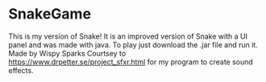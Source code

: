 # SnakeGame
This is my version of Snake!
It is an improved version of Snake with a UI panel and was made with java.
To play just download the .jar file and run it.
Made by Wispy Sparks
Courtsey to https://www.drpetter.se/project_sfxr.html for my program to create sound effects.

